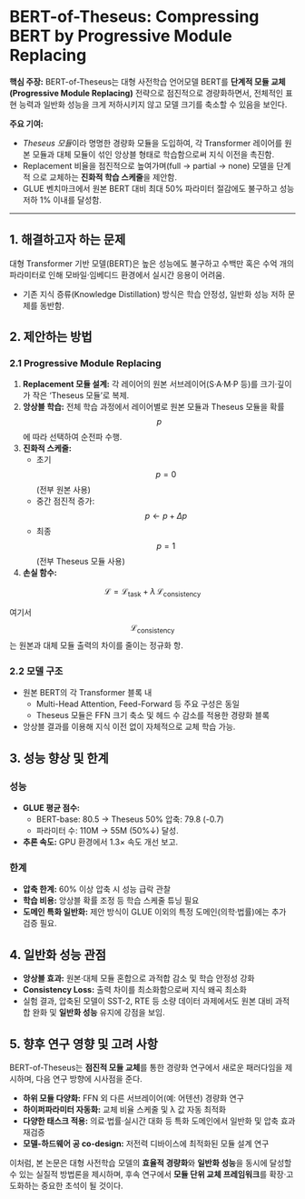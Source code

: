 # BERT-of-Theseus: Compressing BERT by Progressive Module Replacing 

**핵심 주장:** BERT-of-Theseus는 대형 사전학습 언어모델 BERT를 **단계적 모듈 교체(Progressive Module Replacing)** 전략으로 점진적으로 경량화하면서, 전체적인 표현 능력과 일반화 성능을 크게 저하시키지 않고 모델 크기를 축소할 수 있음을 보인다.  

**주요 기여:**  
- *Theseus 모듈*이라 명명한 경량화 모듈을 도입하여, 각 Transformer 레이어를 원본 모듈과 대체 모듈이 섞인 앙상블 형태로 학습함으로써 지식 이전을 촉진함.  
- Replacement 비율을 점진적으로 높여가며(full → partial → none) 모델을 단계적 으로 교체하는 **진화적 학습 스케줄**을 제안함.  
- GLUE 벤치마크에서 원본 BERT 대비 최대 50% 파라미터 절감에도 불구하고 성능 저하 1% 이내를 달성함.  

---  

## 1. 해결하고자 하는 문제  
대형 Transformer 기반 모델(BERT)은 높은 성능에도 불구하고 수백만 혹은 수억 개의 파라미터로 인해 모바일·임베디드 환경에서 실시간 응용이 어려움.  
- 기존 지식 증류(Knowledge Distillation) 방식은 학습 안정성, 일반화 성능 저하 문제를 동반함.  

## 2. 제안하는 방법  
### 2.1 Progressive Module Replacing  
1. **Replacement 모듈 설계:** 각 레이어의 원본 서브레이어(S·A·M·P 등)를 크기·깊이가 작은 ‘Theseus 모듈’로 복제.  
2. **앙상블 학습:** 전체 학습 과정에서 레이어별로 원본 모듈과 Theseus 모듈을 확률 $$p$$에 따라 선택하여 순전파 수행.  
3. **진화적 스케줄:**  
   - 초기 $$p=0$$ (전부 원본 사용)  
   - 중간 점진적 증가: $$p \leftarrow p + \Delta p$$  
   - 최종 $$p=1$$ (전부 Theseus 모듈 사용)  
4. **손실 함수:**  

$$
     \mathcal{L} = \mathcal{L}_\text{task} + \lambda\,\mathcal{L}_\text{consistency}
   $$
   
여기서 $$\mathcal{L}_\text{consistency}$$는 원본과 대체 모듈 출력의 차이를 줄이는 정규화 항.  

### 2.2 모델 구조  
- 원본 BERT의 각 Transformer 블록 내  
  - Multi-Head Attention, Feed-Forward 등 주요 구성은 동일  
  - Theseus 모듈은 FFN 크기 축소 및 헤드 수 감소를 적용한 경량화 블록  
- 앙상블 결과를 이용해 지식 이전 없이 자체적으로 교체 학습 가능.  

## 3. 성능 향상 및 한계  
### 성능  
- **GLUE 평균 점수:**  
  - BERT-base: 80.5 → Theseus 50% 압축: 79.8 (-0.7)  
  - 파라미터 수: 110M → 55M (50%↓) 달성.  
- **추론 속도:** GPU 환경에서 1.3× 속도 개선 보고.  

### 한계  
- **압축 한계:** 60% 이상 압축 시 성능 급락 관찰  
- **학습 비용:** 앙상블 확률 조정 등 학습 스케줄 튜닝 필요  
- **도메인 특화 일반화:** 제안 방식이 GLUE 이외의 특정 도메인(의학·법률)에는 추가 검증 필요.  

## 4. 일반화 성능 관점  
- **앙상블 효과:** 원본·대체 모듈 혼합으로 과적합 감소 및 학습 안정성 강화  
- **Consistency Loss:** 출력 차이를 최소화함으로써 지식 왜곡 최소화  
- 실험 결과, 압축된 모델이 SST-2, RTE 등 소량 데이터 과제에서도 원본 대비 과적합 완화 및 **일반화 성능** 유지에 강점을 보임.  

## 5. 향후 연구 영향 및 고려 사항  
BERT-of-Theseus는 **점진적 모듈 교체**를 통한 경량화 연구에서 새로운 패러다임을 제시하며, 다음 연구 방향에 시사점을 준다.  
- **하위 모듈 다양화:** FFN 외 다른 서브레이어(예: 어텐션) 경량화 연구  
- **하이퍼파라미터 자동화:** 교체 비율 스케줄 및 λ 값 자동 최적화  
- **다양한 태스크 적용:** 의료·법률·실시간 대화 등 특화 도메인에서 일반화 및 압축 효과 재검증  
- **모델-하드웨어 공 co-design:** 저전력 디바이스에 최적화된 모듈 설계 연구  

이처럼, 본 논문은 대형 사전학습 모델의 **효율적 경량화**와 **일반화 성능**을 동시에 달성할 수 있는 실질적 방법론을 제시하며, 후속 연구에서 **모듈 단위 교체 프레임워크**를 확장·고도화하는 중요한 초석이 될 것이다.
